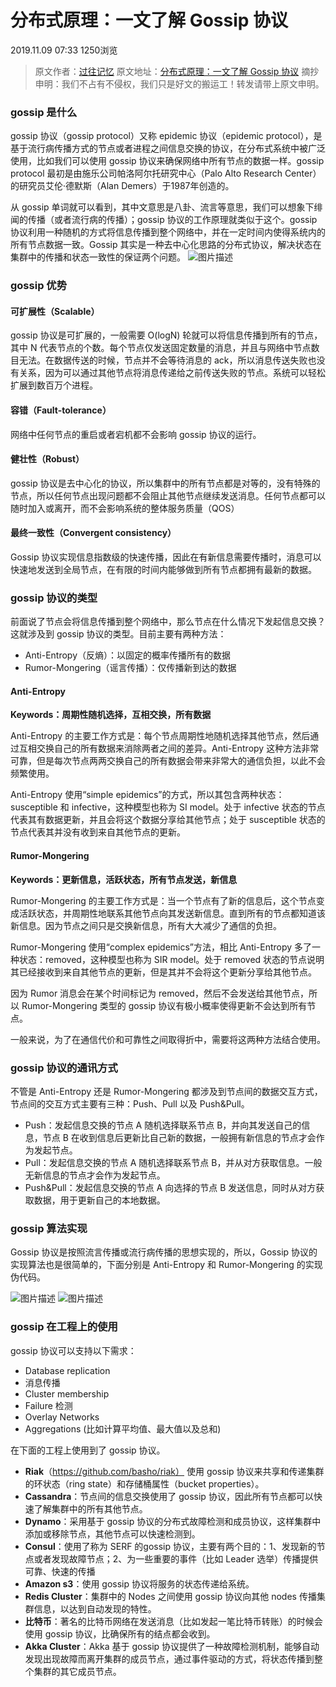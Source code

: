 # **分布式原理：一文了解 Gossip 协议**

2019.11.09 07:33 1250浏览

> 原文作者：[过往记忆](https://www.iteblog.com/)
> 原文地址：[分布式原理：一文了解 Gossip 协议](https://www.iteblog.com/archives/2505.html)
> 摘抄申明：我们不占有不侵权，我们只是好文的搬运工！转发请带上原文申明。

### gossip 是什么

gossip 协议（gossip protocol）又称 epidemic 协议（epidemic protocol），是基于流行病传播方式的节点或者进程之间信息交换的协议，在分布式系统中被广泛使用，比如我们可以使用 gossip 协议来确保网络中所有节点的数据一样。gossip protocol 最初是由施乐公司帕洛阿尔托研究中心（Palo Alto Research Center）的研究员艾伦·德默斯（Alan Demers）于1987年创造的。

从 gossip 单词就可以看到，其中文意思是八卦、流言等意思，我们可以想象下绯闻的传播（或者流行病的传播）；gossip 协议的工作原理就类似于这个。gossip 协议利用一种随机的方式将信息传播到整个网络中，并在一定时间内使得系统内的所有节点数据一致。Gossip 其实是一种去中心化思路的分布式协议，解决状态在集群中的传播和状态一致性的保证两个问题。
![图片描述](https://img1.sycdn.imooc.com/5dc5f9490001357005300245.gif)

### gossip 优势

#### 可扩展性（Scalable）

gossip 协议是可扩展的，一般需要 O(logN) 轮就可以将信息传播到所有的节点，其中 N 代表节点的个数。每个节点仅发送固定数量的消息，并且与网络中节点数目无法。在数据传送的时候，节点并不会等待消息的 ack，所以消息传送失败也没有关系，因为可以通过其他节点将消息传递给之前传送失败的节点。系统可以轻松扩展到数百万个进程。

#### 容错（Fault-tolerance）

网络中任何节点的重启或者宕机都不会影响 gossip 协议的运行。

#### 健壮性（Robust）

gossip 协议是去中心化的协议，所以集群中的所有节点都是对等的，没有特殊的节点，所以任何节点出现问题都不会阻止其他节点继续发送消息。任何节点都可以随时加入或离开，而不会影响系统的整体服务质量（QOS）

#### 最终一致性（Convergent consistency）

Gossip 协议实现信息指数级的快速传播，因此在有新信息需要传播时，消息可以快速地发送到全局节点，在有限的时间内能够做到所有节点都拥有最新的数据。

### gossip 协议的类型

前面说了节点会将信息传播到整个网络中，那么节点在什么情况下发起信息交换？这就涉及到 gossip 协议的类型。目前主要有两种方法：

- Anti-Entropy（反熵）：以固定的概率传播所有的数据
- Rumor-Mongering（谣言传播）：仅传播新到达的数据

#### Anti-Entropy

**Keywords：周期性随机选择，互相交换，所有数据**

Anti-Entropy 的主要工作方式是：每个节点周期性地随机选择其他节点，然后通过互相交换自己的所有数据来消除两者之间的差异。Anti-Entropy 这种方法非常可靠，但是每次节点两两交换自己的所有数据会带来非常大的通信负担，以此不会频繁使用。

Anti-Entropy 使用“simple epidemics”的方式，所以其包含两种状态：susceptible 和 infective，这种模型也称为 SI model。处于 infective 状态的节点代表其有数据更新，并且会将这个数据分享给其他节点；处于 susceptible 状态的节点代表其并没有收到来自其他节点的更新。

#### Rumor-Mongering

**Keywords：更新信息，活跃状态，所有节点发送，新信息**

Rumor-Mongering 的主要工作方式是：当一个节点有了新的信息后，这个节点变成活跃状态，并周期性地联系其他节点向其发送新信息。直到所有的节点都知道该新信息。因为节点之间只是交换新信息，所有大大减少了通信的负担。

Rumor-Mongering 使用“complex epidemics”方法，相比 Anti-Entropy 多了一种状态：removed，这种模型也称为 SIR model。处于 removed 状态的节点说明其已经接收到来自其他节点的更新，但是其并不会将这个更新分享给其他节点。

因为 Rumor 消息会在某个时间标记为 removed，然后不会发送给其他节点，所以 Rumor-Mongering 类型的 gossip 协议有极小概率使得更新不会达到所有节点。

一般来说，为了在通信代价和可靠性之间取得折中，需要将这两种方法结合使用。

### gossip 协议的通讯方式

不管是 Anti-Entropy 还是 Rumor-Mongering 都涉及到节点间的数据交互方式，节点间的交互方式主要有三种：Push、Pull 以及 Push&Pull。

- Push：发起信息交换的节点 A 随机选择联系节点 B，并向其发送自己的信息，节点 B 在收到信息后更新比自己新的数据，一般拥有新信息的节点才会作为发起节点。
- Pull：发起信息交换的节点 A 随机选择联系节点 B，并从对方获取信息。一般无新信息的节点才会作为发起节点。
- Push&Pull：发起信息交换的节点 A 向选择的节点 B 发送信息，同时从对方获取数据，用于更新自己的本地数据。

### gossip 算法实现

Gossip 协议是按照流言传播或流行病传播的思想实现的，所以，Gossip 协议的实现算法也是很简单的，下面分别是 Anti-Entropy 和 Rumor-Mongering 的实现伪代码。

![图片描述](https://img1.sycdn.imooc.com/5dc5fa08000153bb08230324.png)
![图片描述](https://img1.sycdn.imooc.com/5dc5fa1c0001992908200387.png)

### gossip 在工程上的使用

gossip 协议可以支持以下需求：

- Database replication
- 消息传播
- Cluster membership
- Failure 检测
- Overlay Networks
- Aggregations (比如计算平均值、最大值以及总和)

在下面的工程上使用到了 gossip 协议。

- **Riak**（https://github.com/basho/riak） 使用 gossip 协议来共享和传递集群的环状态（ring state）和存储桶属性（bucket properties）。
- **Cassandra**：节点间的信息交换使用了 gossip 协议，因此所有节点都可以快速了解集群中的所有其他节点。
- **Dynamo**：采用基于 gossip 协议的分布式故障检测和成员协议，这样集群中添加或移除节点，其他节点可以快速检测到。
- **Consul**：使用了称为 SERF 的gossip 协议，主要有两个目的：1、发现新的节点或者发现故障节点；2、为一些重要的事件（比如 Leader 选举）传播提供可靠、快速的传播
- **Amazon s3**：使用 gossip 协议将服务的状态传递给系统。
- **Redis Cluster**：集群中的 Nodes 之间使用 gossip 协议向其他 nodes 传播集群信息，以达到自动发现的特性。
- **比特币**：著名的比特币网络在发送消息（比如发起一笔比特币转账）的时候会使用 gossip 协议，比确保所有的结点都会收到。
- **Akka Cluster**：Akka 基于 gossip 协议提供了一种故障检测机制，能够自动发现出现故障而离开集群的成员节点，通过事件驱动的方式，将状态传播到整个集群的其它成员节点。